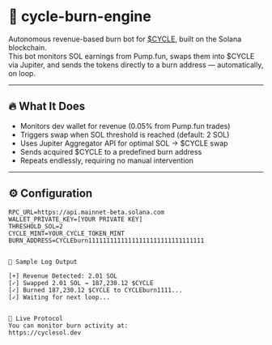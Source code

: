 # 🔁 cycle-burn-engine

Autonomous revenue-based burn bot for [$CYCLE](https://cyclesol.dev), built on the Solana blockchain.  
This bot monitors SOL earnings from Pump.fun, swaps them into $CYCLE via Jupiter, and sends the tokens directly to a burn address — automatically, on loop.

---

## 🔥 What It Does

- Monitors dev wallet for revenue (0.05% from Pump.fun trades)
- Triggers swap when SOL threshold is reached (default: 2 SOL)
- Uses Jupiter Aggregator API for optimal SOL → $CYCLE swap
- Sends acquired $CYCLE to a predefined burn address
- Repeats endlessly, requiring no manual intervention

---

## ⚙️ Configuration

```env
RPC_URL=https://api.mainnet-beta.solana.com
WALLET_PRIVATE_KEY=[YOUR PRIVATE KEY]
THRESHOLD_SOL=2
CYCLE_MINT=YOUR_CYCLE_TOKEN_MINT
BURN_ADDRESS=CYCLEburn11111111111111111111111111111111


🤖 Sample Log Output

[+] Revenue Detected: 2.01 SOL
[✓] Swapped 2.01 SOL → 187,230.12 $CYCLE
[✓] Burned 187,230.12 $CYCLE to CYCLEburn1111...
[✓] Waiting for next loop...


📡 Live Protocol
You can monitor burn activity at:
https://cyclesol.dev